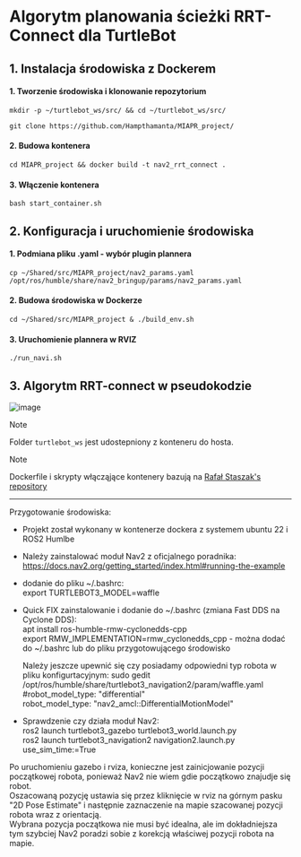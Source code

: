 # Algorytm planowania ścieżki RRT-Connect dla TurtleBot

## 1. Instalacja środowiska z Dockerem

#### 1. Tworzenie środowiska i klonowanie repozytorium

```
mkdir -p ~/turtlebot_ws/src/ && cd ~/turtlebot_ws/src/
```
```
git clone https://github.com/Hampthamanta/MIAPR_project/
```

#### 2. Budowa kontenera

```
cd MIAPR_project && docker build -t nav2_rrt_connect .
```

#### 3. Włączenie kontenera

```
bash start_container.sh 
```
## 2. Konfiguracja i uruchomienie środowiska

#### 1. Podmiana pliku .yaml - wybór plugin plannera

```
cp ~/Shared/src/MIAPR_project/nav2_params.yaml /opt/ros/humble/share/nav2_bringup/params/nav2_params.yaml
```

#### 2. Budowa środowiska w Dockerze

```
cd ~/Shared/src/MIAPR_project & ./build_env.sh
```

#### 3. Uruchomienie plannera w RVIZ

```
./run_navi.sh
```

## 3. Algorytm RRT-connect w pseudokodzie

![image](https://github.com/user-attachments/assets/2bf54f19-0fb6-48a2-bb3b-e90bb6979d0d)





> [!NOTE]
> Folder `turtlebot_ws` jest udostepniony z konteneru do hosta.

> [!NOTE]
> Dockerfile i skrypty włącząjące kontenery bazują na [Rafał Staszak's repository](https://github.com/RafalStaszak/NIMPRA_Docker/)































------------------------------------------------------------------------
Przygotowanie środowiska:  
* Projekt został wykonany w kontenerze dockera z systemem ubuntu 22 i ROS2 Humlbe  
* Należy zainstalować moduł Nav2 z oficjalnego poradnika:  
  https://docs.nav2.org/getting_started/index.html#running-the-example  

* dodanie do pliku ~/.bashrc:  
export TURTLEBOT3_MODEL=waffle



* Quick FIX zainstalowanie i dodanie do ~/.bashrc (zmiana Fast DDS na Cyclone DDS):  
  apt install ros-humble-rmw-cyclonedds-cpp  
  export RMW_IMPLEMENTATION=rmw_cyclonedds_cpp    - można dodać do ~/.bashrc lub do pliku przygotowującego środowisko  

  Należy jeszcze upewnić się czy posiadamy odpowiedni typ robota w pliku konfigurtacyjnym:
  sudo gedit /opt/ros/humble/share/turtlebot3_navigation2/param/waffle.yaml
    #robot_model_type: "differential"  
    robot_model_type: "nav2_amcl::DifferentialMotionModel"  


* Sprawdzenie czy działa moduł Nav2:  
ros2 launch turtlebot3_gazebo turtlebot3_world.launch.py  
ros2 launch turtlebot3_navigation2 navigation2.launch.py use_sim_time:=True  

Po uruchomieniu gazebo i rviza, konieczne jest zainicjowanie pozycji początkowej robota, ponieważ Nav2 nie wiem gdie początkowo znajudje się robot.   
Oszacowaną pozycję ustawia się przez kliknięcie w rviz na górnym pasku "2D Pose Estimate" i następnie zaznaczenie na mapie szacowanej pozycji robota wraz z orientacją.  
Wybrana pozycja początkowa nie musi być idealna, ale im dokładniejsza tym szybciej Nav2 poradzi sobie z korekcją właściwej pozycji robota na mapie.  



